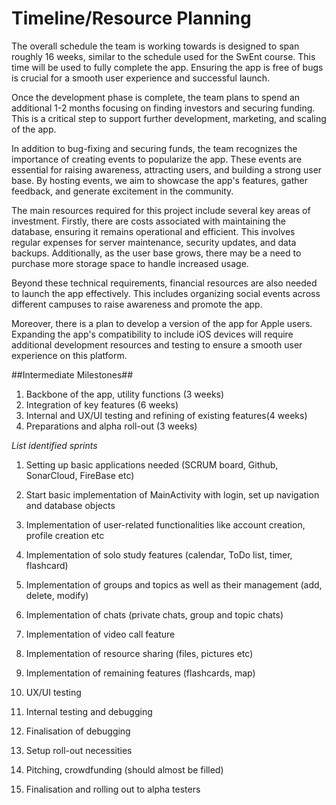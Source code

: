 # Timeline/Resource Planning

The overall schedule the team is working towards is designed to span roughly 16 weeks, similar to the schedule used for the SwEnt course. This time will be used to fully complete the app. Ensuring the app is free of bugs is crucial for a smooth user experience and successful launch.

Once the development phase is complete, the team plans to spend an additional 1-2 months focusing on finding investors and securing funding. This is a critical step to support further development, marketing, and scaling of the app.

In addition to bug-fixing and securing funds, the team recognizes the importance of creating events to popularize the app. These events are essential for raising awareness, attracting users, and building a strong user base. By hosting events, we aim to showcase the app's features, gather feedback, and generate excitement in the community.


The main resources required for this project include several key areas of investment. Firstly, there are costs associated with maintaining the database, ensuring it remains operational and efficient. This involves regular expenses for server maintenance, security updates, and data backups. Additionally, as the user base grows, there may be a need to purchase more storage space to handle increased usage.

Beyond these technical requirements, financial resources are also needed to launch the app effectively. This includes organizing social events across different campuses to raise awareness and promote the app.

Moreover, there is a plan to develop a version of the app for Apple users. Expanding the app's compatibility to include iOS devices will require additional development resources and testing to ensure a smooth user experience on this platform.


##Intermediate Milestones##

1. Backbone of the app, utility functions (3 weeks)
2. Integration of key features (6 weeks)
3. Internal and UX/UI testing and refining of existing features(4 weeks)
4. Preparations and alpha roll-out (3 weeks)

*List identified sprints*

1. Setting up basic applications needed (SCRUM board, Github, SonarCloud, FireBase etc)
2. Start basic implementation of MainActivity with login, set up navigation and database objects
3. Implementation of user-related functionalities like account creation, profile creation etc

4. Implementation of solo study features (calendar, ToDo list, timer, flashcard)
5. Implementation of groups and topics as well as their management (add, delete, modify)
6. Implementation of chats (private chats, group and topic chats)
7. Implementation  of video call feature
8. Implementation of resource sharing (files, pictures etc)
9. Implementation of remaining features (flashcards, map)

10. UX/UI testing
11. Internal testing and debugging
12. Finalisation of debugging

13. Setup roll-out necessities
14. Pitching, crowdfunding (should almost be filled)
16. Finalisation and rolling out to alpha testers

